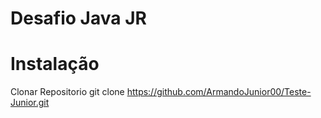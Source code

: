 # Desafio Java JR

# Instalação
Clonar Repositorio
git clone https://github.com/ArmandoJunior00/Teste-Junior.git

